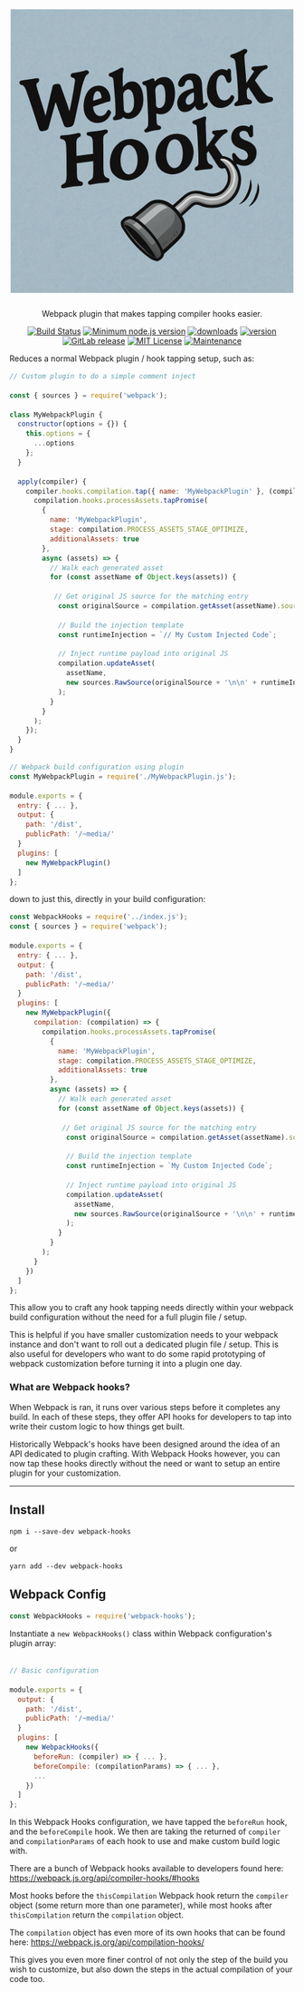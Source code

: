 <div align="center">
  <img src="/assets/logo.png" width="500" />
  <p style="margin-top: 25px;">Webpack plugin that makes tapping compiler hooks easier.</p>

[![Build Status](https://app.travis-ci.com/drolsen/webpack-favicons.svg?branch=master)](https://app.travis-ci.com/drolsen/webpack-hooks)
[![Minimum node.js version](https://badgen.net/badge/node/%3E=18.17.0/green)](https://npmjs.com/package/webpack-hooks)
[![downloads](https://img.shields.io/npm/dm/webpack-hooks.svg?style=flat-square)](http://npm-stat.com/charts.html?package=webpack-hooks&from=2022-01-08)
[![version](https://img.shields.io/npm/v/webpack-hooks.svg?style=flat-square)](http://npm.im/webpack-hooks)
[![GitLab release](https://badgen.net/github/releases/drolsen/webpack-hooks)](https://github.com/drolsen/webpack-hooks/releases)
[![MIT License](https://img.shields.io/npm/l/webpack-hooks.svg?style=flat-square)](http://opensource.org/licenses/MIT)
[![Maintenance](https://img.shields.io/badge/Maintained%3F-yes-green.svg)](https://github.com/drolsen/webpack-hooks/graphs/commit-activity)
</div>

Reduces a normal Webpack plugin / hook tapping setup, such as:

```js
// Custom plugin to do a simple comment inject

const { sources } = require('webpack');

class MyWebpackPlugin {
  constructor(options = {}) {
    this.options = {
      ...options
    };
  }

  apply(compiler) {
    compiler.hooks.compilation.tap({ name: 'MyWebpackPlugin' }, (compilation) => {
      compilation.hooks.processAssets.tapPromise(
        {
          name: 'MyWebpackPlugin',
          stage: compilation.PROCESS_ASSETS_STAGE_OPTIMIZE,
          additionalAssets: true
        },
        async (assets) => {
          // Walk each generated asset
          for (const assetName of Object.keys(assets)) {

           // Get original JS source for the matching entry
            const originalSource = compilation.getAsset(assetName).source.source();

            // Build the injection template
            const runtimeInjection = `// My Custom Injected Code`;

            // Inject runtime payload into original JS
            compilation.updateAsset(
              assetName,
              new sources.RawSource(originalSource + '\n\n' + runtimeInjection)
            );
          }
        }
      );
    });
  }
}
```

```js
// Webpack build configuration using plugin
const MyWebpackPlugin = require('./MyWebpackPlugin.js');

module.exports = {
  entry: { ... },
  output: {
    path: '/dist', 
    publicPath: '/~media/'
  }  
  plugins: [
    new MyWebpackPlugin()
  ]
};
```


down to just this, directly in your build configuration:
```js
const WebpackHooks = require('../index.js');
const { sources } = require('webpack');

module.exports = {
  entry: { ... },
  output: {
    path: '/dist', 
    publicPath: '/~media/'
  }  
  plugins: [
    new MyWebpackPlugin({
      compilation: (compilation) => {
        compilation.hooks.processAssets.tapPromise(
          {
            name: 'MyWebpackPlugin',
            stage: compilation.PROCESS_ASSETS_STAGE_OPTIMIZE,
            additionalAssets: true
          },
          async (assets) => {
            // Walk each generated asset
            for (const assetName of Object.keys(assets)) {

             // Get original JS source for the matching entry
              const originalSource = compilation.getAsset(assetName).source.source();

              // Build the injection template
              const runtimeInjection = `My Custom Injected Code`;

              // Inject runtime payload into original JS
              compilation.updateAsset(
                assetName,
                new sources.RawSource(originalSource + '\n\n' + runtimeInjection)
              );
            }
          }
        );
      }
    })
  ]
};
```

This allow you to craft any hook tapping needs directly within your webpack build configuration without the need for a full plugin file / setup. 

This is helpful if you have smaller customization needs to your webpack instance and don't want to roll out a dedicated plugin file / setup. This is also useful for developers who want to do some rapid prototyping of webpack customization before turning it into a plugin one day.


### What are Webpack hooks?
When Webpack is ran, it runs over various steps before it completes any build. In each of these steps, they offer API hooks for developers to tap into write their custom logic to how things get built.

Historically Webpack's hooks have been designed around the idea of an API dedicated to plugin crafting. 
With Webpack Hooks however, you can now tap these hooks directly without the need or want to setup an entire plugin for your customization.

---
## Install
```
npm i --save-dev webpack-hooks
```
or
```
yarn add --dev webpack-hooks
```

## Webpack Config
```js
const WebpackHooks = require('webpack-hooks');
```
Instantiate a `new WebpackHooks()` class within Webpack configuration's plugin array:

```js

// Basic configuration

module.exports = {
  output: {
    path: '/dist', 
    publicPath: '/~media/'
  }  
  plugins: [
    new WebpackHooks({
      beforeRun: (compiler) => { ... },
      beforeCompile: (compilationParams) => { ... },
      ...
    })
  ]
};
```

In this Webpack Hooks configuration, we have tapped the `beforeRun` hook, and the `beforeCompile` hook. We then are taking the returned of `compiler` and `compilationParams` of each hook to use and make custom build logic with.


There are a bunch of Webpack hooks available to developers found here:
https://webpack.js.org/api/compiler-hooks/#hooks

Most hooks before the `thisCompilation` Webpack hook return the `compiler` object (some return more than one parameter), while most hooks after `thisCompilation` return the `compilation` object.

The `compilation` object has even more of its own hooks that can be found here:
https://webpack.js.org/api/compilation-hooks/

This gives you even more finer control of not only the step of the build you wish to customize, but also down the steps in the actual compilation of your code too.
